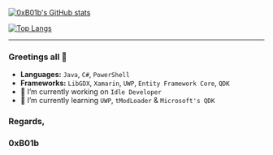 
[![0xB01b's GitHub stats](https://github-readme-stats.vercel.app/api?username=tatapuchi&show_icons=true&theme=cobalt)](https://github.com/anuraghazra/github-readme-stats)


[![Top Langs](https://github-readme-stats.vercel.app/api/top-langs/?username=tatapuchi&show_icons=true&theme=cobalt)](https://github.com/anuraghazra/github-readme-stats)

---

### Greetings all 👋

- **Languages:** `Java`, `C#`, `PowerShell`
- **Frameworks:** `LibGDX`, `Xamarin`, `UWP`, `Entity Framework Core`, `QDK`
- 🔭 I’m currently working on `Idle Developer`
- 🌱 I’m currently learning `UWP`, `tModLoader` & `Microsoft's QDK`

<!--
**tatapuchi/tatapuchi** is a ✨ _special_ ✨ repository because its `README.md` (this file) appears on your GitHub profile.

Here are some ideas to get you started:

- 👯 I’m looking to collaborate on ...
- 🤔 I’m looking for help with ...
- 💬 Ask me about ...
- 😄 Pronouns: ...
- ⚡ Fun fact: ...
-->


### Regards,

### 0xB01b

